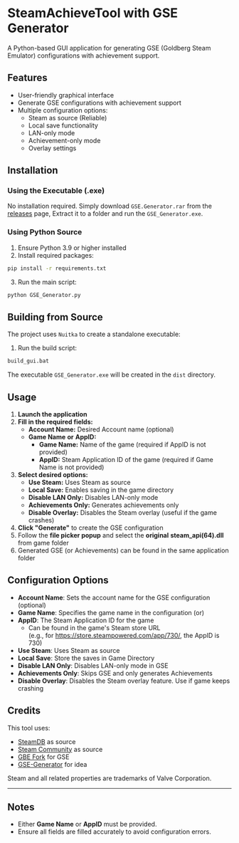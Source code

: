 # SteamAchieveTool with GSE Generator

A Python-based GUI application for generating GSE (Goldberg Steam Emulator) configurations with achievement support.

## Features

- User-friendly graphical interface
- Generate GSE configurations with achievement support
- Multiple configuration options:
  - Steam as source (Reliable)
  - Local save functionality
  - LAN-only mode
  - Achievement-only mode
  - Overlay settings

## Installation

### Using the Executable (.exe)
No installation required. Simply download `GSE.Generator.rar` from the [releases](https://github.com/itsNileshHere/SteamAchieveTool/releases/latest) page, Extract it to a folder and run the `GSE_Generator.exe`.

### Using Python Source
1. Ensure Python 3.9 or higher installed
2. Install required packages:
```bash
pip install -r requirements.txt
```
3. Run the main script:
```bash
python GSE_Generator.py
```

## Building from Source

The project uses `Nuitka` to create a standalone executable:

1. Run the build script:
```bash
build_gui.bat
```

The executable `GSE_Generator.exe` will be created in the `dist` directory.

## Usage

1. **Launch the application**
2. **Fill in the required fields:**
   - **Account Name:** Desired Account name (optional)
   - **Game Name** **or** **AppID:**
     - **Game Name:** Name of the game (required if AppID is not provided)
     - **AppID:** Steam Application ID of the game (required if Game Name is not provided)
3. **Select desired options:**
   - **Use Steam:** Uses Steam as source
   - **Local Save:** Enables saving in the game directory 
   - **Disable LAN Only:** Disables LAN-only mode
   - **Achievements Only:** Generates achievements only 
   - **Disable Overlay:** Disables the Steam overlay (useful if the game crashes)
4. **Click "Generate"** to create the GSE configuration
5. Follow the **file picker popup** and select the **original** **steam_api(64).dll** from game folder
6. Generated GSE (or Achievements) can be found in the same application folder

## Configuration Options

- **Account Name**: Sets the account name for the GSE configuration (optional)
- **Game Name**: Specifies the game name in the configuration (or)
- **AppID**: The Steam Application ID for the game
  - Can be found in the game's Steam store URL  
  (e.g., for https://store.steampowered.com/app/730/, the AppID is 730)
- **Use Steam**: Uses Steam as source
- **Local Save**: Store the saves in Game Directory
- **Disable LAN Only**: Disables LAN-only mode in GSE
- **Achievements Only**: Skips GSE and only generates Achievements
- **Disable Overlay**: Disables the Steam overlay feature. Use if game keeps crashing


## Credits

This tool uses:
- [SteamDB](https://steamdb.info/) as source
- [Steam Community](https://steamcommunity.com/) as source
- [GBE Fork](https://github.com/Detanup01/gbe_fork) for GSE
- [GSE-Generator](https://github.com/brunolee-GIT/GSE-Generator) for idea

Steam and all related properties are trademarks of Valve Corporation.

---

## Notes
- Either **Game Name** or **AppID** must be provided.
- Ensure all fields are filled accurately to avoid configuration errors.